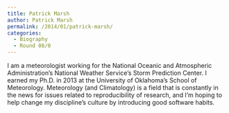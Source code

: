 ```yaml
---
title: Patrick Marsh
author: Patrick Marsh
permalink: /2014/01/patrick-marsh/
categories:
  - Biography
  - Round 08/0
---
```

I am a meteorologist working for the National Oceanic and Atmospheric Administration&#8217;s National Weather Service&#8217;s Storm Prediction Center. I earned my Ph.D. in 2013 at the University of Oklahoma&#8217;s School of Meteorology. Meteorology (and Climatology) is a field that is constantly in the news for issues related to reproducibility of research, and I&#8217;m hoping to help change my discipline&#8217;s culture by introducing good software habits.
